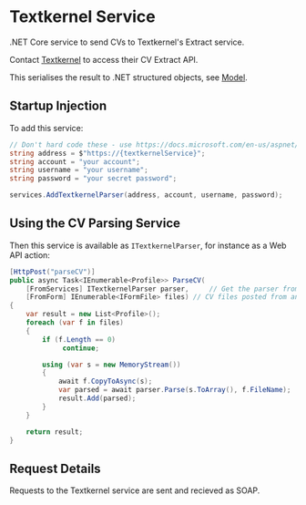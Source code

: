 # Textkernel Service
.NET Core service to send CVs to Textkernel's Extract service. 

Contact [Textkernel](https://www.textkernel.com/hr-software/extract-cv-parsing/) to access their CV Extract API.

This serialises the result to .NET structured objects, see [Model](Models).


## Startup Injection

To add this service:

``` c#
// Don't hard code these - use https://docs.microsoft.com/en-us/aspnet/core/security/app-secrets?tabs=visual-studio
string address = $"https://{textkernelService}";
string account = "your account";
string username = "your username";
string password = "your secret password";

services.AddTextkernelParser(address, account, username, password);
```

## Using the CV Parsing Service

Then this service is available as `ITextkernelParser`, for instance as a Web API action:

``` c#
[HttpPost("parseCV")]
public async Task<IEnumerable<Profile>> ParseCV(
    [FromServices] ITextkernelParser parser,     // Get the parser from the injected services 
    [FromForm] IEnumerable<IFormFile> files) // CV files posted from an HTML form
{
    var result = new List<Profile>();
    foreach (var f in files)
    {
        if (f.Length == 0)
             continue;

        using (var s = new MemoryStream())
        {
            await f.CopyToAsync(s);
            var parsed = await parser.Parse(s.ToArray(), f.FileName);
            result.Add(parsed);
        }
    }

    return result;
}
```

## Request Details

Requests to the Textkernel service are sent and recieved as SOAP.